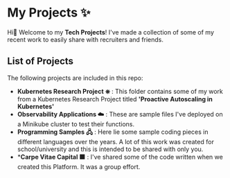 # My Projects ✨

Hi👋 Welcome to my **Tech Projects**! I've made a collection of some of my recent work to easily share with recruiters and friends.


## List of Projects

The following projects are included in this repo:

-  **Kubernetes Research Project  ⎈** : This folder contains some of my work from a Kubernetes Research Project titled **'Proactive Autoscaling in Kubernetes'**
-  **Observability Applications  ☁️** : These are sample files I've deployed on a Minikube cluster to test their functions.
-  **Programming Samples 🖧** : Here lie some sample coding pieces in different languages over the years. A lot of this work was created for school/university and this is intended to be shared with only you.
-  ***Carpe Vitae Capital 🟩** : I've shared some of the code written when we created this Platform. It was a group effort.
